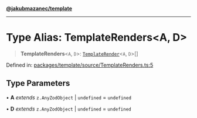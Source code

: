 [**@jakubmazanec/template**](../README.md)

---

# Type Alias: TemplateRenders\<A, D\>

> **TemplateRenders**\<`A`, `D`\>: [`TemplateRender`](TemplateRender.md)\<`A`, `D`\>[]

Defined in:
[packages/template/source/TemplateRenders.ts:5](https://github.com/jakubmazanec/tools/blob/4a8f82fa13ce52bb52e412e9ac98b543cce14fc2/packages/template/source/TemplateRenders.ts#L5)

## Type Parameters

• **A** _extends_ `z.AnyZodObject` \| `undefined` = `undefined`

• **D** _extends_ `z.AnyZodObject` \| `undefined` = `undefined`

